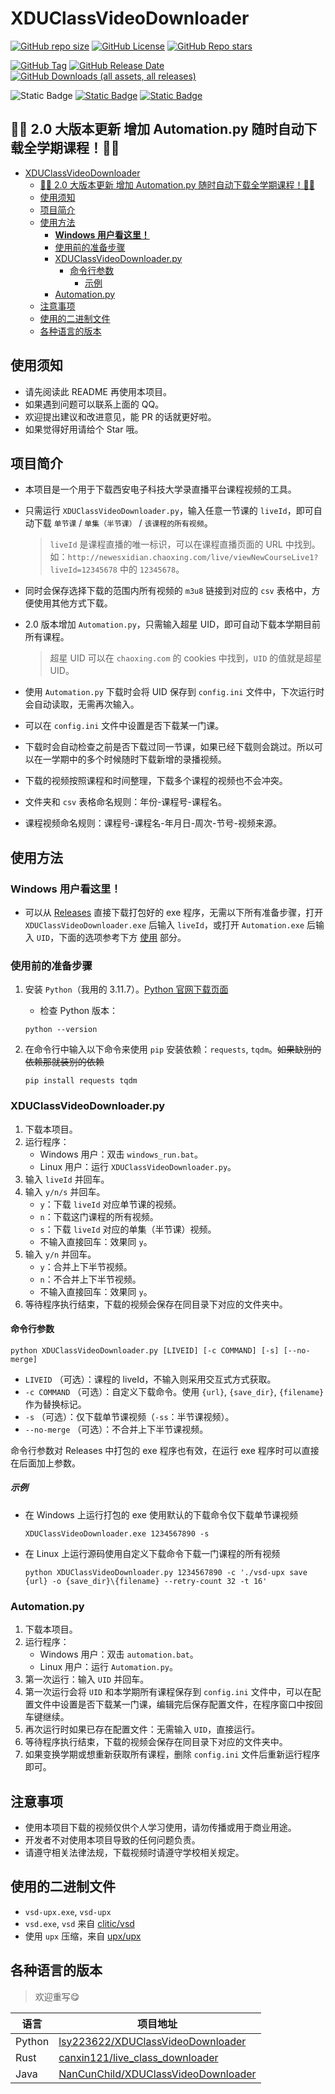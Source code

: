 # XDUClassVideoDownloader

[![GitHub repo size](https://img.shields.io/github/repo-size/lsy223622/XDUClassVideoDownloader)](https://github.com/lsy223622/XDUClassVideoDownloader/archive/refs/heads/main.zip)
[![GitHub License](https://img.shields.io/github/license/lsy223622/XDUClassVideoDownloader)](https://github.com/lsy223622/XDUClassVideoDownloader?tab=GPL-3.0-1-ov-file)
[![GitHub Repo stars](https://img.shields.io/github/stars/lsy223622/XDUClassVideoDownloader)](https://github.com/lsy223622/XDUClassVideoDownloader/stargazers)

[![GitHub Tag](https://img.shields.io/github/v/tag/lsy223622/XDUClassVideoDownloader)](https://github.com/lsy223622/XDUClassVideoDownloader/tags)
[![GitHub Release Date](https://img.shields.io/github/release-date-pre/lsy223622/XDUClassVideoDownloader)](https://github.com/lsy223622/XDUClassVideoDownloader/releases)
[![GitHub Downloads (all assets, all releases)](https://img.shields.io/github/downloads/lsy223622/XDUClassVideoDownloader/total)](https://github.com/lsy223622/XDUClassVideoDownloader/releases)

![Static Badge](https://img.shields.io/badge/QQ-2413282135-white?logo=tencentqq&logoColor=white&labelColor=blue)
[![Static Badge](https://img.shields.io/badge/HOME-lsy223622.com-white?labelColor=396aa9)](https://lsy223622.com)
[![Static Badge](https://img.shields.io/badge/BLOG-blog.lsy223622.com-white?labelColor=a6c4c2)](https://blog.lsy223622.com)

## 🎉🎉 2.0 大版本更新 增加 Automation.py 随时自动下载全学期课程！🎉🎉

- [XDUClassVideoDownloader](#xduclassvideodownloader)
  - [🎉🎉 2.0 大版本更新 增加 Automation.py 随时自动下载全学期课程！🎉🎉](#-20-大版本更新-增加-automationpy-随时自动下载全学期课程)
  - [使用须知](#使用须知)
  - [项目简介](#项目简介)
  - [使用方法](#使用方法)
    - [**Windows 用户看这里！**](#windows-用户看这里)
    - [使用前的准备步骤](#使用前的准备步骤)
    - [XDUClassVideoDownloader.py](#xduclassvideodownloaderpy)
      - [命令行参数](#命令行参数)
        - [示例](#示例)
    - [Automation.py](#automationpy)
  - [注意事项](#注意事项)
  - [使用的二进制文件](#使用的二进制文件)
  - [各种语言的版本](#各种语言的版本)

## 使用须知

- 请先阅读此 README 再使用本项目。
- 如果遇到问题可以联系上面的 QQ。
- 欢迎提出建议和改进意见，能 PR 的话就更好啦。
- 如果觉得好用请给个 Star 哦。

## 项目简介

- 本项目是一个用于下载西安电子科技大学录直播平台课程视频的工具。
- 只需运行 `XDUClassVideoDownloader.py`，输入任意一节课的 `liveId`，即可自动下载 `单节课` / `单集（半节课）` / `该课程的所有视频`。

   > `liveId` 是课程直播的唯一标识，可以在课程直播页面的 URL 中找到。如：`http://newesxidian.chaoxing.com/live/viewNewCourseLive1?liveId=12345678` 中的 `12345678`。

- 同时会保存选择下载的范围内所有视频的 `m3u8` 链接到对应的 `csv` 表格中，方便使用其他方式下载。
- 2.0 版本增加 `Automation.py`，只需输入超星 UID，即可自动下载本学期目前所有课程。

   > 超星 UID 可以在 `chaoxing.com` 的 cookies 中找到，`UID` 的值就是超星 UID。

- 使用 `Automation.py` 下载时会将 UID 保存到 `config.ini` 文件中，下次运行时会自动读取，无需再次输入。
- 可以在 `config.ini` 文件中设置是否下载某一门课。
- 下载时会自动检查之前是否下载过同一节课，如果已经下载则会跳过。所以可以在一学期中的多个时候随时下载新增的录播视频。
- 下载的视频按照课程和时间整理，下载多个课程的视频也不会冲突。
- 文件夹和 `csv` 表格命名规则：年份-课程号-课程名。
- 课程视频命名规则：课程号-课程名-年月日-周次-节号-视频来源。

## 使用方法

### **Windows 用户看这里！**

- 可以从 [Releases](https://github.com/lsy223622/XDUClassVideoDownloader/releases/latest) 直接下载打包好的 exe 程序，无需以下所有准备步骤，打开 `XDUClassVideoDownloader.exe` 后输入 `liveId`，或打开 `Automation.exe` 后输入 `UID`，下面的选项参考下方 [使用](#xduclassvideodownloaderpy) 部分。

### 使用前的准备步骤

1. 安装 `Python`（我用的 3.11.7）。[Python 官网下载页面](https://www.python.org/downloads/)
   - 检查 Python 版本：

   ```shell
   python --version
   ```

2. 在命令行中输入以下命令来使用 `pip` 安装依赖：`requests`, `tqdm`。~~如果缺别的依赖那就装别的依赖~~

   ```shell
   pip install requests tqdm
   ```

### XDUClassVideoDownloader.py

1. 下载本项目。
2. 运行程序：
   - Windows 用户：双击 `windows_run.bat`。
   - Linux 用户：运行 `XDUClassVideoDownloader.py`。
3. 输入 `liveId` 并回车。
4. 输入 `y/n/s` 并回车。
   - `y`：下载 `liveId` 对应单节课的视频。
   - `n`：下载这门课程的所有视频。
   - `s`：下载 `liveId` 对应的单集（半节课）视频。
   - 不输入直接回车：效果同 `y`。
5. 输入 `y/n` 并回车。
   - `y`：合并上下半节视频。
   - `n`：不合并上下半节视频。
   - 不输入直接回车：效果同 `y`。
6. 等待程序执行结束，下载的视频会保存在同目录下对应的文件夹中。

#### 命令行参数

```shell
python XDUClassVideoDownloader.py [LIVEID] [-c COMMAND] [-s] [--no-merge]
```

- `LIVEID` （可选）：课程的 liveId，不输入则采用交互式方式获取。
- `-c COMMAND` （可选）：自定义下载命令。使用 `{url}`, `{save_dir}`, `{filename}` 作为替换标记。
- `-s` （可选）：仅下载单节课视频（`-ss`：半节课视频）。
- `--no-merge` （可选）：不合并上下半节课视频。

命令行参数对 Releases 中打包的 exe 程序也有效，在运行 exe 程序时可以直接在后面加上参数。

##### 示例

- 在 Windows 上运行打包的 exe 使用默认的下载命令仅下载单节课视频

   ```shell
   XDUClassVideoDownloader.exe 1234567890 -s
   ```

- 在 Linux 上运行源码使用自定义下载命令下载一门课程的所有视频

   ```shell
   python XDUClassVideoDownloader.py 1234567890 -c './vsd-upx save {url} -o {save_dir}\{filename} --retry-count 32 -t 16'
   ```

### Automation.py

1. 下载本项目。
2. 运行程序：
   - Windows 用户：双击 `automation.bat`。
   - Linux 用户：运行 `Automation.py`。
3. 第一次运行：输入 `UID` 并回车。
4. 第一次运行会将 `UID` 和本学期所有课程保存到 `config.ini` 文件中，可以在配置文件中设置是否下载某一门课，编辑完后保存配置文件，在程序窗口中按回车键继续。
5. 再次运行时如果已存在配置文件：无需输入 `UID`，直接运行。
6. 等待程序执行结束，下载的视频会保存在同目录下对应的文件夹中。
7. 如果变换学期或想重新获取所有课程，删除 `config.ini` 文件后重新运行程序即可。

## 注意事项

- 使用本项目下载的视频仅供个人学习使用，请勿传播或用于商业用途。
- 开发者不对使用本项目导致的任何问题负责。
- 请遵守相关法律法规，下载视频时请遵守学校相关规定。

## 使用的二进制文件

- `vsd-upx.exe`, `vsd-upx`
- `vsd.exe`, `vsd` 来自 [clitic/vsd](https://github.com/clitic/vsd)
- 使用 `upx` 压缩，来自 [upx/upx](https://github.com/upx/upx)

## 各种语言的版本

> 欢迎重写😋

| 语言 | 项目地址 |
| --- | --- |
| Python | [lsy223622/XDUClassVideoDownloader](https://github.com/lsy223622/XDUClassVideoDownloader) |
| Rust | [canxin121/live_class_downloader](https://github.com/canxin121/live_class_downloader) |
| Java | [NanCunChild/XDUClassVideoDownloader](https://github.com/NanCunChild/XDUClassVideoDownloader/tree/java-version) |
